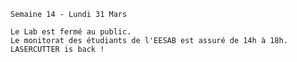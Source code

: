    Semaine 14 - Lundi 31 Mars

    Le Lab est fermé au public. 
    Le monitorat des étudiants de l'EESAB est assuré de 14h à 18h.
    LASERCUTTER is back !